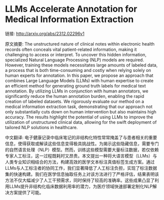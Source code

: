 # LLMs Accelerate Annotation for Medical Information Extraction

链接: http://arxiv.org/abs/2312.02296v1

原文摘要:
The unstructured nature of clinical notes within electronic health records
often conceals vital patient-related information, making it challenging to
access or interpret. To uncover this hidden information, specialized Natural
Language Processing (NLP) models are required. However, training these models
necessitates large amounts of labeled data, a process that is both
time-consuming and costly when relying solely on human experts for annotation.
In this paper, we propose an approach that combines Large Language Models
(LLMs) with human expertise to create an efficient method for generating ground
truth labels for medical text annotation. By utilizing LLMs in conjunction with
human annotators, we significantly reduce the human annotation burden, enabling
the rapid creation of labeled datasets. We rigorously evaluate our method on a
medical information extraction task, demonstrating that our approach not only
substantially cuts down on human intervention but also maintains high accuracy.
The results highlight the potential of using LLMs to improve the utilization of
unstructured clinical data, allowing for the swift deployment of tailored NLP
solutions in healthcare.

中文翻译:
电子健康记录中临床笔记的非结构化特性常常掩盖了与患者相关的重要信息，使得获取或解读这些信息变得极具挑战性。为揭示这些隐藏信息，需要专门的自然语言处理（NLP）模型。然而，训练这些模型需要大量标注数据，若仅依赖专家人工标注，这一过程既耗时又昂贵。本文提出一种将大语言模型（LLMs）与人类专业知识相结合的方法，构建高效的医学文本标注真值标签生成方案。通过LLMs与人工标注者的协同工作，我们显著降低了人工标注负担，实现了标注数据集的快速构建。我们在医学信息抽取任务上对该方法进行了严格评估，结果表明该方法不仅大幅减少了人工干预需求，同时保持了较高的准确率。这些成果凸显了利用LLMs提升非结构化临床数据利用率的潜力，为医疗领域快速部署定制化NLP解决方案提供了可能。
